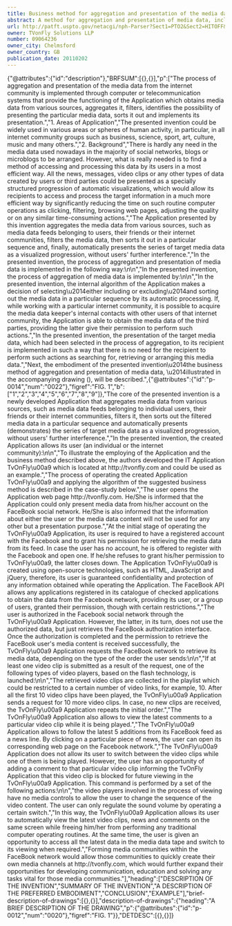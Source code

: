 ```yaml
---
title: Business method for aggregation and presentation of the media data
abstract: A method for aggregation and presentation of media data, includes the following steps: launching the application registered for interacting with internet community; authorizing the application in the external systems of the internet community using external Application Programming Interfaces; obtaining the permit from a media data keeper to access his/her media data in the internet community; retrieving the media data from the internet community through the application registered in that particular internet community to allow both the media data keeper and the registered application to access and use the aggregated data; selecting potentially presentable (supported) media data from the previously formed media data bank; presenting a series of the aggregated media data to an individual or corporate user (the recipient). The aggregation and presentation of the media data from the internet community is implemented through computer or telecommunication systems that provide the functioning of the application which obtains media data from various sources, aggregates it, filters, identifies the possibility of presenting the particular media data, sorts it out and implements its presentation.
url: http://patft.uspto.gov/netacgi/nph-Parser?Sect1=PTO2&Sect2=HITOFF&p=1&u=%2Fnetahtml%2FPTO%2Fsearch-adv.htm&r=1&f=G&l=50&d=PALL&S1=09064236&OS=09064236&RS=09064236
owner: TVonFly Solutions LLP
number: 09064236
owner_city: Chelmsford
owner_country: GB
publication_date: 20110202
---
```


{"@attributes":{"id":"description"},"BRFSUM":[{},{}],"p":["The process of aggregation and presentation of the media data from the internet community is implemented through computer or telecommunication systems that provide the functioning of the Application which obtains media data from various sources, aggregates it, filters, identifies the possibility of presenting the particular media data, sorts it out and implements its presentation.","1. Areas of Application","The presented invention could be widely used in various areas or spheres of human activity, in particular, in all internet community groups such as business, science, sport, art, culture, music and many others.","2. Background","There is hardly any need in the media data used nowadays in the majority of social networks, blogs or microblogs to be arranged. However, what is really needed is to find a method of accessing and processing this data by its users in a most efficient way. All the news, messages, video clips or any other types of data created by users or third parties could be presented as a specially structured progression of automatic visualizations, which would allow its recipients to access and process the target information in a much more efficient way by significantly reducing the time on such routine computer operations as clicking, filtering, browsing web pages, adjusting the quality or on any similar time-consuming actions.","The Application presented by this invention aggregates the media data from various sources, such as media data feeds belonging to users, their friends or their internet communities, filters the media data, then sorts it out in a particular sequence and, finally, automatically presents the series of target media data as a visualized progression, without users' further interference.","In the presented invention, the process of aggregation and presentation of media data is implemented in the following way:\n\n","In the presented invention, the process of aggregation of media data is implemented by:\n\n","In the presented invention, the internal algorithm of the Application makes a decision of selecting\u2014either including or excluding\u2014and sorting out the media data in a particular sequence by its automatic processing. If, while working with a particular internet community, it is possible to acquire the media data keeper's internal contacts with other users of that internet community, the Application is able to obtain the media data of the third parties, providing the latter give their permission to perform such actions.","In the presented invention, the presentation of the target media data, which had been selected in the process of aggregation, to its recipient is implemented in such a way that there is no need for the recipient to perform such actions as searching for, retrieving or arranging this media data.","Next, the embodiment of the presented invention\u2014the business method of aggregation and presentation of media data, \u2014illustrated in the accompanying drawing (), will be described.",{"@attributes":{"id":"p-0014","num":"0022"},"figref":"FIG. 1","b":["1","2","3","4","5","6","7","8","9"]},"The core of the presented invention is a newly developed Application that aggregates media data from various sources, such as media data feeds belonging to individual users, their friends or their internet communities, filters it, then sorts out the filtered media data in a particular sequence and automatically presents (demonstrates) the series of target media data as a visualized progression, without users' further interference.","In the presented invention, the created Application allows its user (an individual or the internet community):\n\n","To illustrate the employing of the Application and the business method described above, the authors developed the IT Application TvOnFly\u00a9 which is located at http:\/\/tvonfly.com and could be used as an example.","The process of operating the created Application TvOnFly\u00a9 and applying the algorithm of the suggested business method is described in the case-study below.","The user opens the Application web page http:\/\/tvonfly.com. He\/She is informed that the Application could only present media data from his\/her account on the FaceBook social network. He\/She is also informed that the information about either the user or the media data content will not be used for any other but a presentation purpose.","At the initial stage of operating the TvOnFly\u00a9 Application, its user is required to have a registered account with the Facebook and to grant his permission for retrieving the media data from its feed. In case the user has no account, he is offered to register with the Facebook and open one. If he\/she refuses to grant his\/her permission to TvOnFly\u00a9, the latter closes down. The Application TvOnFly\u00a9 is created using open-source technologies, such as HTML, JavaScript and jQuery, therefore, its user is guaranteed confidentiality and protection of any information obtained while operating the Application. The FaceBook API allows any applications registered in its catalogue of checked applications to obtain the data from the Facebook network, providing its user, or a group of users, granted their permission, though with certain restrictions.","The user is authorized in the Facebook social network through the TvOnFly\u00a9 Application. However, the latter, in its turn, does not use the authorized data, but just retrieves the FaceBook authorization interface. Once the authorization is completed and the permission to retrieve the FaceBook user's media content is received successfully, the TvOnFly\u00a9 Application requests the FaceBook network to retrieve its media data, depending on the type of the order the user sends:\n\n","If at least one video clip is submitted as a result of the request, one of the following types of video players, based on the flash technology, is launched:\n\n","The retrieved video clips are collected in the playlist which could be restricted to a certain number of video links, for example, 10. After all the first 10 video clips have been played, the TvOnFly\u00a9 Application sends a request for 10 more video clips. In case, no new clips are received, the TvOnFly\u00a9 Application repeats the initial order.","The TvOnFly\u00a9 Application also allows to view the latest comments to a particular video clip while it is being played.","The TvOnFly\u00a9 Application allows to follow the latest 5 additions from its FaceBook feed as a news line. By clicking on a particular piece of news, the user can open its corresponding web page on the Facebook network.","The TvOnFly\u00a9 Application does not allow its user to switch between the video clips while one of them is being played. However, the user has an opportunity of adding a comment to that particular video clip informing the TvOnFly Application that this video clip is blocked for future viewing in the TvOnFly\u00a9 Application. This command is performed by a set of the following actions:\n\n","the video players involved in the process of viewing have no media controls to allow the user to change the sequence of the video content. The user can only regulate the sound volume by operating a certain switch.","In this way, the TvOnFly\u00a9 Application allows its user to automatically view the latest video clips, news and comments on the same screen while freeing him\/her from performing any traditional computer operating routines. At the same time, the user is given an opportunity to access all the latest data in the media data tape and switch to its viewing when required.","Forming media communities within the FaceBook network would allow those communities to quickly create their own media channels at http:\/\/tvonfly.com, which would further expand their opportunities for developing communication, education and solving any tasks vital for those media communities."],"heading":["DESCRIPTION OF THE INVENTION","SUMMARY OF THE INVENTION","A DESCRIPTION OF THE PREFERRED EMBODIMENT","CONCLUSION","EXAMPLE"],"brief-description-of-drawings":[{},{}],"description-of-drawings":{"heading":"A BRIEF DESCRIPTION OF THE DRAWING","p":{"@attributes":{"id":"p-0012","num":"0020"},"figref":"FIG. 1"}},"DETDESC":[{},{}]}
